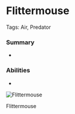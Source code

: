 # Flittermouse

Tags: Air, Predator

### Summary

-

### Abilities

-

![Flittermouse](0_3_640_N.webp)

Flittermouse